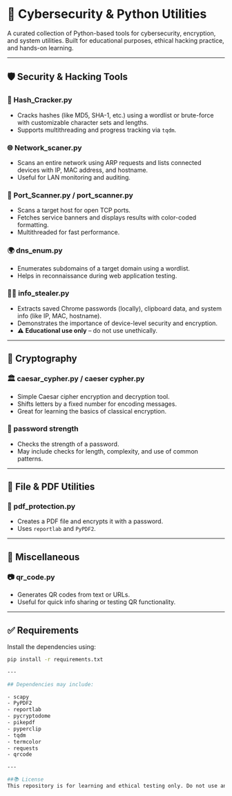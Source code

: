 # 🧠 Cybersecurity & Python Utilities

A curated collection of Python-based tools for cybersecurity, encryption, and system utilities. Built for educational purposes, ethical hacking practice, and hands-on learning.

---

## 🛡️ Security & Hacking Tools

### 🔐 Hash_Cracker.py
- Cracks hashes (like MD5, SHA-1, etc.) using a wordlist or brute-force with customizable character sets and lengths.
- Supports multithreading and progress tracking via `tqdm`.

### 🌐 Network_scaner.py
- Scans an entire network using ARP requests and lists connected devices with IP, MAC address, and hostname.
- Useful for LAN monitoring and auditing.

### 🚪 Port_Scanner.py / port_scanner.py
- Scans a target host for open TCP ports.
- Fetches service banners and displays results with color-coded formatting.
- Multithreaded for fast performance.

### 🌍 dns_enum.py
- Enumerates subdomains of a target domain using a wordlist.
- Helps in reconnaissance during web application testing.

### 🕵️‍♂️ info_stealer.py
- Extracts saved Chrome passwords (locally), clipboard data, and system info (like IP, MAC, hostname).
- Demonstrates the importance of device-level security and encryption.
- ⚠️ **Educational use only** – do not use unethically.

---

## 🧠 Cryptography

### 🏛️ caesar_cypher.py / caeser cypher.py
- Simple Caesar cipher encryption and decryption tool.
- Shifts letters by a fixed number for encoding messages.
- Great for learning the basics of classical encryption.

### 🔐 password strength
- Checks the strength of a password.
- May include checks for length, complexity, and use of common patterns.

---

## 📄 File & PDF Utilities

### 🔐 pdf_protection.py
- Creates a PDF file and encrypts it with a password.
- Uses `reportlab` and `PyPDF2`.

---

## 📱 Miscellaneous

### 📷 qr_code.py
- Generates QR codes from text or URLs.
- Useful for quick info sharing or testing QR functionality.

---

## ✅ Requirements

Install the dependencies using:

```bash
pip install -r requirements.txt

---

## Dependencies may include:

- scapy
- PyPDF2
- reportlab
- pycryptodome
- pikepdf
- pyperclip
- tqdm
- termcolor
- requests
- qrcode

---

##📚 License
This repository is for learning and ethical testing only. Do not use any tool here for unauthorized access or activity.

